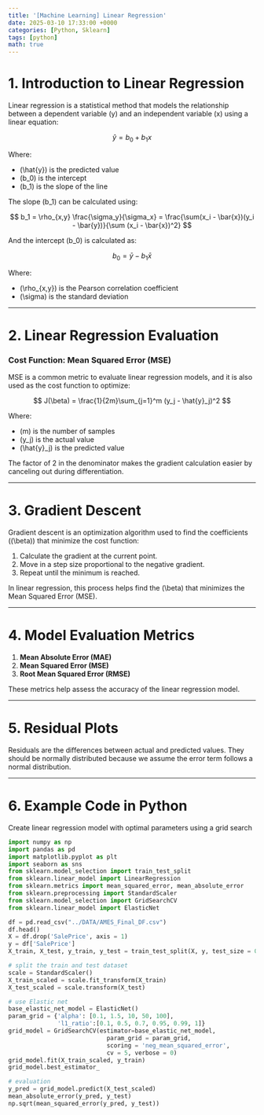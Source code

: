 ```yaml
---
title: '[Machine Learning] Linear Regression'
date: 2025-03-10 17:33:00 +0000
categories: [Python, Sklearn]
tags: [python]
math: true
---
```



# **1. Introduction to Linear Regression**

Linear regression is a statistical method that models the relationship between a dependent variable \(y\) and an independent variable \(x\) using a linear equation:

$$
\hat{y} = b_0 + b_1 x
$$

Where:
- \(\hat{y}\) is the predicted value
- \(b_0\) is the intercept
- \(b_1\) is the slope of the line

The slope \(b_1\) can be calculated using:

$$
b_1 = \rho_{x,y} \frac{\sigma_y}{\sigma_x} = \frac{\sum(x_i - \bar{x})(y_i - \bar{y})}{\sum (x_i - \bar{x})^2}
$$

And the intercept \(b_0\) is calculated as:

$$
b_0 = \bar{y} - b_1 \bar{x}
$$

Where:
- \(\rho_{x,y}\) is the Pearson correlation coefficient
- \(\sigma\) is the standard deviation

---

# **2. Linear Regression Evaluation**

### **Cost Function: Mean Squared Error (MSE)**

MSE is a common metric to evaluate linear regression models, and it is also used as the cost function to optimize:

$$
J(\beta) = \frac{1}{2m}\sum_{j=1}^m (y_j - \hat{y}_j)^2
$$

Where:
- \(m\) is the number of samples
- \(y_j\) is the actual value
- \(\hat{y}_j\) is the predicted value

The factor of 2 in the denominator makes the gradient calculation easier by canceling out during differentiation.

---

# **3. Gradient Descent**

Gradient descent is an optimization algorithm used to find the coefficients (\(\beta\)) that minimize the cost function:

1. Calculate the gradient at the current point.
2. Move in a step size proportional to the negative gradient.
3. Repeat until the minimum is reached.

In linear regression, this process helps find the \(\beta\) that minimizes the Mean Squared Error (MSE).

---

# **4. Model Evaluation Metrics**

1. **Mean Absolute Error (MAE)**
2. **Mean Squared Error (MSE)**
3. **Root Mean Squared Error (RMSE)**

These metrics help assess the accuracy of the linear regression model.

---

# **5. Residual Plots**

Residuals are the differences between actual and predicted values. They should be normally distributed because we assume the error term follows a normal distribution.

---

# **6. Example Code in Python**
Create linear regression model with optimal parameters using a grid search 

```python
import numpy as np
import pandas as pd
import matplotlib.pyplot as plt
import seaborn as sns
from sklearn.model_selection import train_test_split
from sklearn.linear_model import LinearRegression
from sklearn.metrics import mean_squared_error, mean_absolute_error
from sklearn.preprocessing import StandardScaler
from sklearn.model_selection import GridSearchCV
from sklearn.linear_model import ElasticNet

df = pd.read_csv("../DATA/AMES_Final_DF.csv")
df.head()
X = df.drop('SalePrice', axis = 1)
y = df['SalePrice']
X_train, X_test, y_train, y_test = train_test_split(X, y, test_size = 0.1, random_state = 101)

# split the train and test dataset
scale = StandardScaler()
X_train_scaled = scale.fit_transform(X_train)
X_test_scaled = scale.transform(X_test)

# use Elastic net
base_elastic_net_model = ElasticNet()
param_grid = {'alpha': [0.1, 1.5, 10, 50, 100], 
			  'l1_ratio':[0.1, 0.5, 0.7, 0.95, 0.99, 1]}
grid_model = GridSearchCV(estimator=base_elastic_net_model,
							param_grid = param_grid,
							scoring = 'neg_mean_squared_error', 
							cv = 5, verbose = 0)
grid_model.fit(X_train_scaled, y_train)
grid_model.best_estimator_

# evaluation
y_pred = grid_model.predict(X_test_scaled)
mean_absolute_error(y_pred, y_test)
np.sqrt(mean_squared_error(y_pred, y_test))

```

